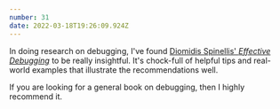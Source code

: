 ```yaml
---
number: 31
date: 2022-03-18T19:26:09.924Z
---
```


In doing research on debugging, I've found [Diomidis Spinellis' _Effective Debugging_](https://www.spinellis.gr/debugging/) to be really insightful. It's chock-full of helpful tips and real-world examples that illustrate the recommendations well.

If you are looking for a general book on debugging, then I highly recommend it.
